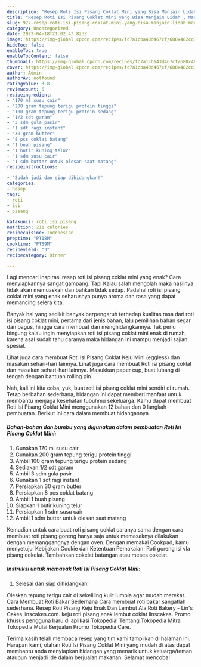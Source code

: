 ```yaml
---
description: "Resep Roti Isi Pisang Coklat Mini yang Bisa Manjain Lidah , Mantap"
title: "Resep Roti Isi Pisang Coklat Mini yang Bisa Manjain Lidah , Mantap"
slug: 977-resep-roti-isi-pisang-coklat-mini-yang-bisa-manjain-lidah-mantap
category: Uncategorized
date: 2022-04-18T21:02:43.823Z
image: https://img-global.cpcdn.com/recipes/fc7a1cba43d467cf/680x482cq70/roti-isi-pisang-coklat-mini-foto-resep-utama.jpg
hideToc: false
enableToc: true
enableTocContent: false
thumbnail: https://img-global.cpcdn.com/recipes/fc7a1cba43d467cf/680x482cq70/roti-isi-pisang-coklat-mini-foto-resep-utama.jpg
cover: https://img-global.cpcdn.com/recipes/fc7a1cba43d467cf/680x482cq70/roti-isi-pisang-coklat-mini-foto-resep-utama.jpg
author: Admin
authorAv: notfound
ratingvalue: 3.8
reviewcount: 5
recipeingredient:
- "170 ml susu cair"
- "200 gram tepung terigu protein tinggi"
- "100 gram tepung terigu protein sedang"
- "1/2 sdt garam"
- "3 sdm gula pasir"
- "1 sdt ragi instant"
- "30 gram butter"
- "8 pcs coklat batang"
- "1 buah pisang"
- "1 butir kuning telur"
- "1 sdm susu cair"
- "1 sdm butter untuk olesan saat matang"
recipeinstructions:

- "Sudah jadi dan siap dihidangkan!"
categories:
- Resep
tags:
- roti
- isi
- pisang

katakunci: roti isi pisang 
nutrition: 211 calories
recipecuisine: Indonesian
preptime: "PT18M"
cooktime: "PT59M"
recipeyield: "3"
recipecategory: Dinner

---
```



Lagi mencari inspirasi resep roti isi pisang coklat mini yang enak? Cara menyiapkannya sangat gampang. Tapi Kalau salah mengolah maka hasilnya tidak akan memuaskan dan bahkan tidak sedap. Padahal roti isi pisang coklat mini yang enak seharusnya punya aroma dan rasa yang dapat memancing selera kita.


Banyak hal yang sedikit banyak berpengaruh terhadap kualitas rasa dari roti isi pisang coklat mini, pertama dari jenis bahan, lalu pemilihan bahan segar dan bagus, hingga cara membuat dan menghidangkannya. Tak perlu bingung kalau ingin menyiapkan roti isi pisang coklat mini enak di rumah, karena asal sudah tahu caranya maka hidangan ini mampu menjadi sajian spesial.

Lihat juga cara membuat Roti Isi Pisang Coklat Keju Mini (eggless) dan masakan sehari-hari lainnya. Lihat juga cara membuat Roti isi pisang coklat dan masakan sehari-hari lainnya. Masukkan paper cup, buat lubang di tengah dengan bantuan rolling pin.


Nah, kali ini kita coba, yuk, buat roti isi pisang coklat mini sendiri di rumah. Tetap berbahan sederhana, hidangan ini dapat memberi manfaat untuk membantu menjaga kesehatan tubuhmu sekeluarga. Kamu dapat membuat Roti Isi Pisang Coklat Mini menggunakan 12 bahan dan 0 langkah pembuatan. Berikut ini cara dalam membuat hidangannya.

<!--inarticleads1-->

##### Bahan-bahan dan bumbu yang digunakan dalam pembuatan Roti Isi Pisang Coklat Mini:

1. Gunakan 170 ml susu cair
1. Gunakan 200 gram tepung terigu protein tinggi
1. Ambil 100 gram tepung terigu protein sedang
1. Sediakan 1/2 sdt garam
1. Ambil 3 sdm gula pasir
1. Gunakan 1 sdt ragi instant
1. Persiapkan 30 gram butter
1. Persiapkan 8 pcs coklat batang
1. Ambil 1 buah pisang
1. Siapkan 1 butir kuning telur
1. Persiapkan 1 sdm susu cair
1. Ambil 1 sdm butter untuk olesan saat matang


Kemudian untuk cara buat roti pisang coklat caranya sama dengan cara membuat roti pisang goreng hanya saja untuk memasaknya dilakukan dengan memanggangnya dengan oven. Dengan memakai Cookpad, kamu menyetujui Kebijakan Cookie dan Ketentuan Pemakaian. Roti goreng isi vla pisang cokelat. Tambahkan cokelat batangan atau meses cokelat. 

<!--inarticleads2-->

##### Instruksi untuk memasak Roti Isi Pisang Coklat Mini:


1. Selesai dan siap dihidangkan!

Oleskan tepung terigu cair di sekeliling kulit lumpia agar mudah merekat. Cara Membuat Roti Bakar Sederhana Cara membuat roti bakar sangatlah sederhana. Resep Roti Pisang Keju Enak Dan Lembut Ala Roti Bakery - Lin&#39;s Cakes linscakes.com. keju roti pisang enak lembut coklat linscakes. Promo khusus pengguna baru di aplikasi Tokopedia! Tentang Tokopedia Mitra Tokopedia Mulai Berjualan Promo Tokopedia Care. 

Terima kasih telah membaca resep yang tim kami tampilkan di halaman ini. Harapan kami, olahan Roti Isi Pisang Coklat Mini yang mudah di atas dapat membantu anda menyiapkan hidangan yang menarik untuk keluarga/teman ataupun menjadi ide dalam berjualan makanan. Selamat mencoba!

